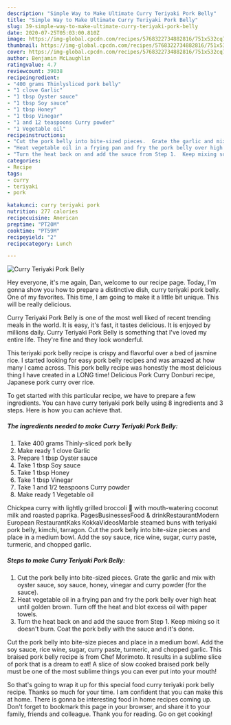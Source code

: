 ```yaml
---
description: "Simple Way to Make Ultimate Curry Teriyaki Pork Belly"
title: "Simple Way to Make Ultimate Curry Teriyaki Pork Belly"
slug: 39-simple-way-to-make-ultimate-curry-teriyaki-pork-belly
date: 2020-07-25T05:03:00.810Z
image: https://img-global.cpcdn.com/recipes/5768322734882816/751x532cq70/curry-teriyaki-pork-belly-recipe-main-photo.jpg
thumbnail: https://img-global.cpcdn.com/recipes/5768322734882816/751x532cq70/curry-teriyaki-pork-belly-recipe-main-photo.jpg
cover: https://img-global.cpcdn.com/recipes/5768322734882816/751x532cq70/curry-teriyaki-pork-belly-recipe-main-photo.jpg
author: Benjamin McLaughlin
ratingvalue: 4.7
reviewcount: 39038
recipeingredient:
- "400 grams Thinlysliced pork belly"
- "1 clove Garlic"
- "1 tbsp Oyster sauce"
- "1 tbsp Soy sauce"
- "1 tbsp Honey"
- "1 tbsp Vinegar"
- "1 and 12 teaspoons Curry powder"
- "1 Vegetable oil"
recipeinstructions:
- "Cut the pork belly into bite-sized pieces.  Grate the garlic and mix with oyster sauce, soy sauce, honey, vinegar and curry powder (for the sauce)."
- "Heat vegetable oil in a frying pan and fry the pork belly over high heat until golden brown.  Turn off the heat and blot excess oil with paper towels."
- "Turn the heat back on and add the sauce from Step 1.  Keep mixing so it doesn&#39;t burn. Coat the pork belly with the sauce and it&#39;s done."
categories:
- Recipe
tags:
- curry
- teriyaki
- pork

katakunci: curry teriyaki pork 
nutrition: 277 calories
recipecuisine: American
preptime: "PT20M"
cooktime: "PT59M"
recipeyield: "2"
recipecategory: Lunch

---
```



![Curry Teriyaki Pork Belly](https://img-global.cpcdn.com/recipes/5768322734882816/751x532cq70/curry-teriyaki-pork-belly-recipe-main-photo.jpg)

Hey everyone, it's me again, Dan, welcome to our recipe page. Today, I'm gonna show you how to prepare a distinctive dish, curry teriyaki pork belly. One of my favorites. This time, I am going to make it a little bit unique. This will be really delicious.

Curry Teriyaki Pork Belly is one of the most well liked of recent trending meals in the world. It is easy, it's fast, it tastes delicious. It is enjoyed by millions daily. Curry Teriyaki Pork Belly is something that I've loved my entire life. They're fine and they look wonderful.

This teriyaki pork belly recipe is crispy and flavorful over a bed of jasmine rice. I started looking for easy pork belly recipes and was amazed at how many I came across. This pork belly recipe was honestly the most delicious thing I have created in a LONG time! Delicious Pork Curry Donburi recipe, Japanese pork curry over rice.


To get started with this particular recipe, we have to prepare a few ingredients. You can have curry teriyaki pork belly using 8 ingredients and 3 steps. Here is how you can achieve that.

<!--inarticleads1-->

##### The ingredients needed to make Curry Teriyaki Pork Belly:

1. Take 400 grams Thinly-sliced pork belly
1. Make ready 1 clove Garlic
1. Prepare 1 tbsp Oyster sauce
1. Take 1 tbsp Soy sauce
1. Take 1 tbsp Honey
1. Take 1 tbsp Vinegar
1. Take 1 and 1/2 teaspoons Curry powder
1. Make ready 1 Vegetable oil


Chickpea curry with lightly grilled broccoli 🥦 with mouth-watering coconut milk and roasted paprika. PagesBusinessesFood &amp; drinkRestaurantModern European RestaurantKaks KokkaVideosMarble steamed buns with teriyaki pork belly, kimchi, tarragon. Cut the pork belly into bite-size pieces and place in a medium bowl. Add the soy sauce, rice wine, sugar, curry paste, turmeric, and chopped garlic. 

<!--inarticleads2-->

##### Steps to make Curry Teriyaki Pork Belly:

1. Cut the pork belly into bite-sized pieces.  Grate the garlic and mix with oyster sauce, soy sauce, honey, vinegar and curry powder (for the sauce).
1. Heat vegetable oil in a frying pan and fry the pork belly over high heat until golden brown.  Turn off the heat and blot excess oil with paper towels.
1. Turn the heat back on and add the sauce from Step 1.  Keep mixing so it doesn&#39;t burn. Coat the pork belly with the sauce and it&#39;s done.


Cut the pork belly into bite-size pieces and place in a medium bowl. Add the soy sauce, rice wine, sugar, curry paste, turmeric, and chopped garlic. This braised pork belly recipe is from Chef Morimoto. It results in a sublime slice of pork that is a dream to eat! A slice of slow cooked braised pork belly must be one of the most sublime things you can ever put into your mouth! 

So that's going to wrap it up for this special food curry teriyaki pork belly recipe. Thanks so much for your time. I am confident that you can make this at home. There is gonna be interesting food in home recipes coming up. Don't forget to bookmark this page in your browser, and share it to your family, friends and colleague. Thank you for reading. Go on get cooking!
